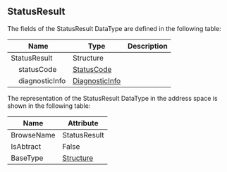 <!-- datatype -->
## StatusResult
<!-- end of description -->
The fields of the StatusResult DataType are defined in the following table:  

|Name|Type|Description|
|---|---|---|
|StatusResult|Structure||
|&nbsp;&nbsp;&nbsp;&nbsp;statusCode|[StatusCode](../../../Part4/DataTypes/StatusCode/readme.md)||
|&nbsp;&nbsp;&nbsp;&nbsp;diagnosticInfo|[DiagnosticInfo](../../../Part4/DataTypes/DiagnosticInfo/readme.md)||

The representation of the StatusResult DataType in the address space is shown in the following table:  

|Name|Attribute|
|---|---|
|BrowseName|StatusResult|
|IsAbtract|False|
|BaseType|[Structure](../../../Part3/DataTypes/Structure/readme.md)|

